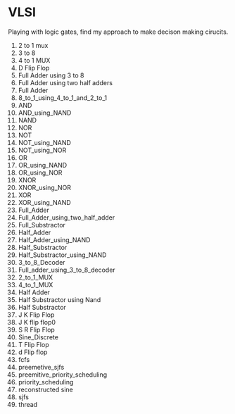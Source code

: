 # VLSI
Playing with logic gates, find my approach to make decison making cirucits.

1. 2 to 1 mux
2. 3 to 8
3. 4 to 1 MUX
4. D Flip Flop
5. Full Adder using 3 to 8
6. Full Adder using two half adders
7. Full Adder
8. 8_to_1_using_4_to_1_and_2_to_1
9. AND
10. AND_using_NAND
11. NAND
12. NOR
13. NOT
14. NOT_using_NAND
15. NOT_using_NOR
16. OR
17. OR_using_NAND
18. OR_using_NOR
19. XNOR
20. XNOR_using_NOR
21. XOR
22. XOR_using_NAND
23. Full_Adder
24. Full_Adder_using_two_half_adder
25. Full_Substractor
26. Half_Adder
27. Half_Adder_using_NAND
28. Half_Substractor
29. Half_Substractor_using_NAND
30. 3_to_8_Decoder
31. Full_adder_using_3_to_8_decoder
32. 2_to_1_MUX
33. 4_to_1_MUX
34. Half Adder
35. Half Substractor using Nand
36. Half Substractor
37. J K Flip Flop
38. J K flip flop0
39. S R Flip Flop
40. Sine_Discrete
41. T Flip Flop
42. d Flip flop
43. fcfs
44. preemetive_sjfs
45. preemitive_priority_scheduling
46. priority_scheduling
47. reconstructed sine
48. sjfs
49. thread
